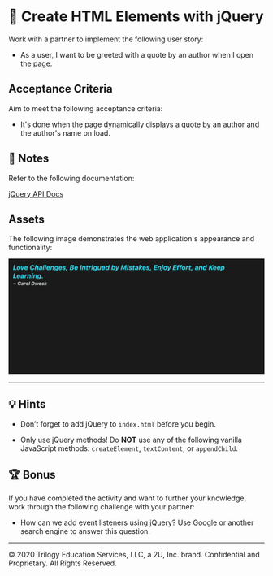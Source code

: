 # 📖 Create HTML Elements with jQuery

Work with a partner to implement the following user story:

* As a user, I want to be greeted with a quote by an author when I open the page.

## Acceptance Criteria

Aim to meet the following acceptance criteria:

* It's done when the page dynamically displays a quote by an author and the author's name on load.

## 📝 Notes

Refer to the following documentation: 

[jQuery API Docs](https://api.jquery.com/)

## Assets

The following image demonstrates the web application's appearance and functionality:

![A quote appears in blue text on a black background, with the author's name in white text on the next line.](./Images/01-quote.png)  

---

## 💡 Hints

* Don’t forget to add jQuery to `index.html` before you begin.

* Only use jQuery methods! Do **NOT** use any of the following vanilla JavaScript methods: `createElement`, `textContent`, or `appendChild`.

## 🏆 Bonus

If you have completed the activity and want to further your knowledge, work through the following challenge with your partner:
  
* How can we add event listeners using jQuery? Use [Google](https://www.google.com) or another search engine to answer this question.

---

© 2020 Trilogy Education Services, LLC, a 2U, Inc. brand. Confidential and Proprietary. All Rights Reserved.